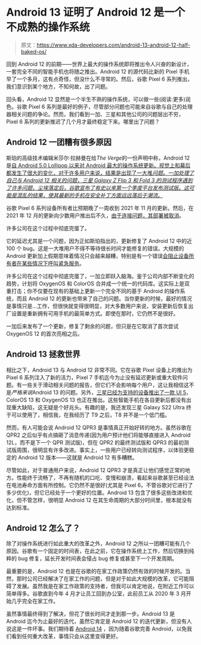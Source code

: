 # Android 13 证明了 Android 12 是一个不成熟的操作系统

> 原文：<https://www.xda-developers.com/android-13-android-12-half-baked-os/>

回到 Android 12 的前期——世界上最大的操作系统即将推出令人兴奋的新设计，一套完全不同的智能手机也将随之推出。Android 12 的源代码比新的 Pixel 手机早了一个多月，这有点奇怪，但没什么不寻常的。然后，谷歌 Pixel 6 系列推出，我们意识到某个地方，不知何故，出了问题。

回头看，Android 12 显然是一个半生不熟的操作系统，可以做一些(阅读:更多)润色。谷歌 Pixel 6 系列是最好的例子，尽管部分问题也可能来自谷歌与自己的处理器相关问题的争论。然而，我们看到一加、三星和其他公司的问题层出不穷，Pixel 6 系列的更新推迟了几个月才最终稳定下来。哪里出了问题？

## Android 12 一团糟有很多原因

斯珀的高级技术编辑米莎尔·拉赫曼在给*The Verge*的一份声明中称，Android 12 是[自 Android 5.0 Lollipop 以来对 Android 最大的操作系统更新。视觉上和幕后都发生了很大的变化，对于许多用户来说，结果是出现了一大堆*问题。一加处理了自己与 Android 12 相关的问题，三星 Galaxy Z Flip 3 和 Fold 3 的测试程序遇到了许多问题，尘埃落定后，谷歌宣布了有史以来第一个季度平台发布测试版。这可能是混乱的结果，使其最新的手机在安全补丁方面远远落后于潮流。*](https://www.theverge.com/22881882/android-12-google-pixel-6-pro-bugs-oneplus-oxygenos-12-samsung-one-ui-4-update)

谷歌 Pixel 6 系列设备所有者比预期晚了一周收到 2021 年 11 月的更新。然后，在 2021 年 12 月的更新向少数用户推出后不久，[由于连接问题，其部署被取消](https://www.xda-developers.com/pixel-6-december-2021-update-paused/)。

许多公司在这个过程中彻底完蛋了。

它的延迟尤其是一个问题，因为正如斯珀指出的，更新修复了 Android 12 中的近 100 个 bug。这是一大堆用户不得不等待很长时间才能修复的错误。大规模的 Android 更新加上假期意味着情况只会越来越糟，特别是有一个错误[会阻止设备所有者在某些情况下呼叫紧急服务](https://www.xda-developers.com/microsoft-teams-bug-preventing-android-users-911-calling/)。

许多公司在这个过程中彻底完蛋了，一加立即跃入脑海。鉴于公司内部不断变化的趋势，计划将 OxygenOS 和 ColorOS 合并成一个统一的代码库。这实际上是双重打击；你不仅要在现有的基础上更新一个完全不同的基于 Android 的操作系统，而且 Android 12 的更新也带来了自己的问题。当你更新的时候，最好的情况是事情只是...工作，但很快就变得很明显，对大多数用户来说，安装更新后恢复出厂设置是重新拥有可用手机的最简单方式。即使在那时，它仍然不是很好。

一加后来发布了一个更新，修复了剩余的问题，但只是在它取消了首次尝试 OxygenOS 12 的首次亮相之后。

## Android 13 拯救世界

相比之下，Android 13 与 Android 12 非常不同。它在谷歌 Pixel 设备上的推出为 Pixel 6 系列注入了新的活力，Pixel 7 手机迄今为止没有延迟更新或重大软件问题。有一些关于滑动相关问题的报告，但它们不会影响每个用户，这让我相信这不是*严格来说*Android 13 的问题。另外，[三星已经为支持的设备推出了一款 UI 5](https://www.xda-developers.com/samsung-one-ui-5-android-13-release-timeline/)，ColorOS 13 和 OxygenOS 13 也正在推出。这些智能手机在各自更新后都没有出现重大缺陷，这无疑是个好兆头。有趣的是，我还发现三星 Galaxy S22 Ultra 终于可以使用了，相信我，在我经历了 T9 之后，T8 并不是一个低门槛。

然而，有人可能会说 Android 12 QPR3 是事情真正开始好转的地方。虽然谷歌在 QPR2 之后似乎有点搞砸了消息传递(因为用户预计他们将能够直接进入 Android 12L，而不是下一个 QPR 测试版)，但在 QPR2 的最终测试版和 QPR3 的最初测试版周围，很明显有许多改进。事实上，一些用户已经转向测试程序，以体验更稳定的 Android 12 版本——这就是 Android 12 有多糟糕。

尽管如此，对于普通用户来说，Android 12 QPR3 才是真正让他们感觉正常的地方。性能终于流畅了，不再有随机的口吃、变慢和崩溃，看起来谷歌甚至已经设法在电池寿命方面有所控制。它仍然不是很好(尤其是 Pixel 6，不管谷歌对它进行了多少优化)，但它已经处于一个更好的位置。Android 13 包含了很多这些改进和优化，但不管怎样，很明显 Android 12 在其生命周期的大部分时间里，根本就没有达到标准。

## Android 12 怎么了？

除了对操作系统进行如此重大的改革之外，Android 12 之所以一团糟可能有几个原因。谷歌有一个固定的时间表，在此之前，它在操作系统上工作，然后切换到纯粹的 bug 修复，延长开发时间表会侵占 bug 修复或甚至下一个开发周期。

最重要的是，Android 12 也是在谷歌的在家工作政策仍然有效的时候开发的。当然，那时公司已经解决了在家工作的问题，但是对于如此大规模的改革，它可能阻碍了发展。虽然我是在家工作政策的支持者，但我可以肯定地说，在附近工作可以简单得多。谷歌直到今年 4 月才让员工回到办公室，此前员工从 2020 年 3 月开始几乎完全在家工作。

虽然事情最终得到了解决，但花了很长时间才走到那一步。Android 13 是 Android 迄今为止最好的迭代，虽然它肯定是 Android 12 的迭代更新，但没有人说这是一件坏事。我们期待着 [Android 14](https://www.xda-developers.com/android-14) ，因为随着谷歌完善 Android，以免我们看到任何重大改革，事情只会从这里变得更好。